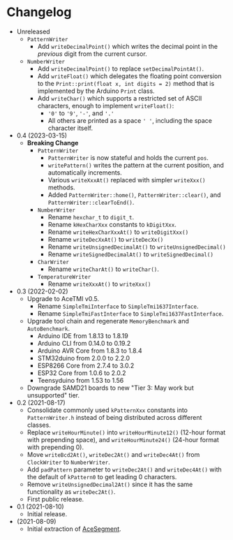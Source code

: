 # Changelog

* Unreleased
    * `PatternWriter`
        * Add `writeDecimalPoint()` which writes the decimal point in the
          *previous* digit from the current cursor.
    * `NumberWriter`
        * Add `writeDecimalPoint()` to replace `setDecimalPointAt()`.
        * Add `writeFloat()` which delegates the floating point conversion to
          the `Print::print(float x, int digits = 2)` method that is implemented
          by the Arduino `Print` class.
        * Add `writeChar()` which supports a restricted set of ASCII characters,
          enough to implement `writeFloat()`:
            * `'0'` to `'9'`, `'-'`, and `'.'`
            * All others are printed as a space `' '`, including the space
              character itself.
* 0.4 (2023-03-15)
    * **Breaking Change**
        * `PatternWriter`
            * `PatternWriter` is now stateful and holds the current `pos`.
            * `writePattern()` writes the pattern at the current position, and
              automatically increments.
            * Various `writeXxxAt()` replaced with simpler `writeXxx()` methods.
            * Added `PatternWriter::home()`, `PatternWriter::clear()`, and
              `PatternWriter::clearToEnd()`.
        * `NumberWriter`
            * Rename `hexchar_t` to `digit_t`.
            * Rename `kHexCharXxx` constants to `kDigitXxx`.
            * Rename `writeHexCharXxxAt()` to `writeDigitXxx()`
            * Rename `writeDecXxAt()` to `writeDecXx()`
            * Rename `writeUnsignedDecimalAt()` to `writeUnsignedDecimal()`
            * Rename `writeSignedDecimalAt()` to `writeSignedDecimal()`
        * `CharWriter`
            * Rename `writeCharAt()` to `writeChar()`.
        * `TemperatureWriter`
            * Rename `writeXxxAt()` to `writeXxx()`
* 0.3 (2022-02-02)
    * Upgrade to AceTMI v0.5.
        * Rename `SimpleTmiInterface` to `SimpleTmi1637Interface`.
        * Rename `SimpleTmiFastInterface` to `SimpleTmi1637FastInterface`.
    * Upgrade tool chain and regenerate `MemoryBenchmark` and `AutoBenchmark`.
        * Arduino IDE from 1.8.13 to 1.8.19
        * Arduino CLI from 0.14.0 to 0.19.2
        * Arduino AVR Core from 1.8.3 to 1.8.4
        * STM32duino from 2.0.0 to 2.2.0
        * ESP8266 Core from 2.7.4 to 3.0.2
        * ESP32 Core from 1.0.6 to 2.0.2
        * Teensyduino from 1.53 to 1.56
    * Downgrade SAMD21 boards to new "Tier 3: May work but unsupported" tier.
* 0.2 (2021-08-17)
    * Consolidate commonly used `kPatternXxx` constants into `PatternWriter.h`
      instead of being distributed across different classes.
    * Replace `writeHourMinute()` into `writeHourMinute12()` (12-hour format
      with prepending space), and `writeHourMinute24()` (24-hour format with
      prepending 0).
    * Move `writeBcd2At()`, `writeDec2At()` and `writeDec4At()` from
      `ClockWriter` to `NumberWriter`.
    * Add `padPattern` parameter to `writeDec2At()` and `writeDec4At()` with
      the default of `kPattern0` to get leading 0 characters.
    * Remove `writeUnsignedDecimal2At()` since it has the same functionality as
      `writeDec2At()`.
    * First public release.
* 0.1 (2021-08-10)
    * Initial release.
* (2021-08-09)
    * Initial extraction of [AceSegment](https://github.com/bxparks/AceSegment).
